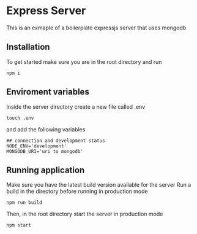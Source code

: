 # Express Server

This is an exmaple of a boilerplate expressjs server that uses mongodb

## Installation

To get started make sure you are in the root directory and run

```
npm i
```

## Enviroment variables

Inside the server directory create a new file called .env

```
touch .env
```

and add the following variables

```
## connection and development status
NODE_ENV='development'
MONGODB_URI='uri to mongodb'
```

## Running application

Make sure you have the latest build version available for the server
Run a build in the directory before running in production mode

```
npm run build
```

Then, in the root directory start the server in production mode

```
npm start
```
